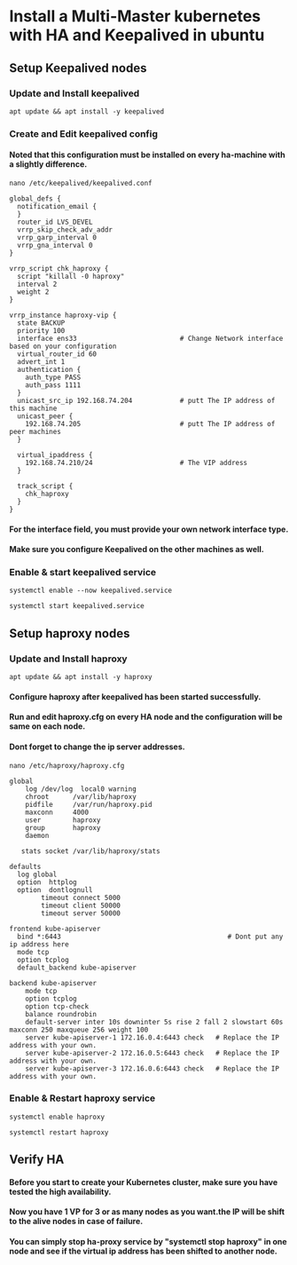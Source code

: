 # Install a Multi-Master kubernetes with HA and Keepalived in ubuntu

## Setup Keepalived nodes

### Update and Install keepalived
```
apt update && apt install -y keepalived
```

### Create and Edit keepalived config
#### Noted that this configuration must be installed on every ha-machine with a slightly difference.
```
nano /etc/keepalived/keepalived.conf
```
```
global_defs {
  notification_email {
  }
  router_id LVS_DEVEL
  vrrp_skip_check_adv_addr
  vrrp_garp_interval 0
  vrrp_gna_interval 0
}

vrrp_script chk_haproxy {
  script "killall -0 haproxy"
  interval 2
  weight 2
}

vrrp_instance haproxy-vip {
  state BACKUP
  priority 100
  interface ens33                          # Change Network interface based on your configuration
  virtual_router_id 60
  advert_int 1
  authentication {
    auth_type PASS
    auth_pass 1111
  }
  unicast_src_ip 192.168.74.204            # putt The IP address of this machine
  unicast_peer {
    192.168.74.205                         # putt The IP address of peer machines
  }

  virtual_ipaddress {
    192.168.74.210/24                      # The VIP address
  }

  track_script {
    chk_haproxy
  }
}
```
#### For the interface field, you must provide your own network interface type.
#### Make sure you configure Keepalived on the other machines as well.

### Enable & start keepalived service
```
systemctl enable --now keepalived.service
```
```
systemctl start keepalived.service
```
## Setup haproxy nodes

### Update and Install haproxy
```
apt update && apt install -y haproxy
```
#### Configure haproxy after keepalived has been started successfully.
#### Run and edit haproxy.cfg on every HA node and the configuration will be same on each node.
#### Dont forget to change the ip server addresses.
```
nano /etc/haproxy/haproxy.cfg
```
```
global
    log /dev/log  local0 warning
    chroot      /var/lib/haproxy
    pidfile     /var/run/haproxy.pid
    maxconn     4000
    user        haproxy
    group       haproxy
    daemon
   
   stats socket /var/lib/haproxy/stats
   
defaults
  log global
  option  httplog
  option  dontlognull
        timeout connect 5000
        timeout client 50000
        timeout server 50000
   
frontend kube-apiserver
  bind *:6443                                          # Dont put any ip address here
  mode tcp
  option tcplog
  default_backend kube-apiserver
   
backend kube-apiserver
    mode tcp
    option tcplog
    option tcp-check
    balance roundrobin
    default-server inter 10s downinter 5s rise 2 fall 2 slowstart 60s maxconn 250 maxqueue 256 weight 100
    server kube-apiserver-1 172.16.0.4:6443 check 	# Replace the IP address with your own.
    server kube-apiserver-2 172.16.0.5:6443 check 	# Replace the IP address with your own.
    server kube-apiserver-3 172.16.0.6:6443 check 	# Replace the IP address with your own.
```

### Enable & Restart haproxy service
```
systemctl enable haproxy
```
```
systemctl restart haproxy
```

## Verify HA

#### Before you start to create your Kubernetes cluster, make sure you have tested the high availability.
#### Now you have 1 VP for 3 or as many nodes as you want.the IP will be shift to the alive nodes in case of failure.
#### You can simply stop ha-proxy service by "systemctl stop haproxy" in one node and see if the virtual ip address has been shifted to another node.




